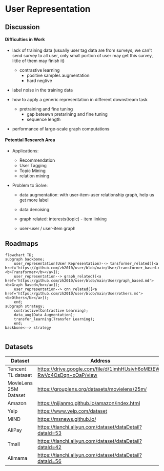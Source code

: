 # User Representation

## Discussion

#### Difficulties in Work

- lack of training data (usually user tag data are from surveys, we can't send survey to all user, only small portion of user may get this survey, little of them may finish it)
   - contrastive learning
      -  positive samples augmentation
      -  hard negtive


- label noise in the training data
- how to apply a generic representation in different  downstream task
  - pretraining and fine tuning
      - gap beteewn pretarining and fine tuning
      - sequence length
- performance of large-scale graph computations


#### Potential Research Area

- Applications:

  - Recommendation
  - User Tagging
  - Topic Mining
  - relation mining

- Problem to Solve:

  - data augmentation: with user-item-user relationship graph, help us get more label

  - data denoising
  - graph related: interests(topic) - item linking
  - user-user / user-item graph



## Roadmaps

```mermaid
flowchart TD;
subgraph backbone;
    user_representation(User Representation)--> tansformer_related([<a href='https://github.com/zh2010/user/blob/main/User/transformer_based.md'><b>Transformer</b></a>]);
    user_representation--> graph_related([<a href='https://github.com/zh2010/user/blob/main/User/graph_based.md'><b>Graph Based</b></a>]);
    user_representation--> cnn_related([<a href='https://github.com/zh2010/user/blob/main/User/others.md'><b>Others</b></a>]);
    end;
subgraph strategy;
    contrastive(Contrastive Learning);
    data_aug(Data Augmentation);
    transfer_learning(Transfer Learning);
    end;
backbone<--> strategy


```





## Datasets

| Dataset               | Address                                                      | Size |
| --------------------- | ------------------------------------------------------------ | ---- |
| Tencent TL dataset    | https://drive.google.com/file/d/1imhHUsivh6oMEtEW-RwVc4OsDqn-xOaP/view |      |
| MovieLens 25M Dataset | https://grouplens.org/datasets/movielens/25m/                | 25m  |
| Amazon                | https://nijianmo.github.io/amazon/index.html                 |      |
| Yelp                  | https://www.yelp.com/dataset                                 |      |
| MIND                  | https://msnews.github.io/                                    |      |
| AliPay                | https://tianchi.aliyun.com/dataset/dataDetail?dataId=53      |      |
| Tmall                 | https://tianchi.aliyun.com/dataset/dataDetail?dataId=42      |      |
| Alimama               | https://tianchi.aliyun.com/dataset/dataDetail?dataId=56      |      |





